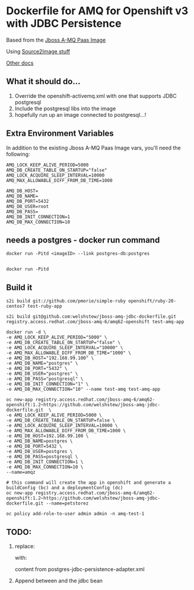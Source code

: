 # Dockerfile for AMQ for Openshift v3 with JDBC Persistence

Based from the [Jboss A-MQ Paas Image](https://docs.openshift.com/enterprise/3.1/using_images/xpaas_images/a_mq.html)

Using [Source2Image stuff](https://github.com/openshift/source-to-image)

[Other docs](https://docs.openshift.com/enterprise/3.0/creating_images/s2i.html)

## What it should do...

1.  Override the openshift-activemq.xml with one that supports JDBC postgresql
2.  Include the postgresql libs into the image
3.  hopefully run up an image connected to postgresql...!


## Extra Environment Variables

In addition to the existing Jboss A-MQ Paas Image vars, you'll need the following:

	AMQ_LOCK_KEEP_ALIVE_PERIOD=5000
	AMQ_DB_CREATE_TABLE_ON_STARTUP="false"
	AMQ_LOCK_ACQUIRE_SLEEP_INTERVAL=10000
	AMQ_MAX_ALLOWABLE_DIFF_FROM_DB_TIME=1000

	AMQ_DB_HOST=
	AMQ_DB_NAME=
	AMQ_DB_PORT=5432
	AMQ_DB_USER=root
	AMQ_DB_PASS=
	AMQ_DB_INIT_CONNECTION=1
	AMQ_DB_MAX_CONNECTION=10

## needs a postgres - docker run command

	docker run -Pitd <imageID> --link postgres-db:postgres


	docker run -Pitd 

## Build it

	s2i build git://github.com/pmorie/simple-ruby openshift/ruby-20-centos7 test-ruby-app

	s2i build git@github.com:welshstew/jboss-amq-jdbc-dockerfile.git registry.access.redhat.com/jboss-amq-6/amq62-openshift test-amq-app

	docker run -d \
	-e AMQ_LOCK_KEEP_ALIVE_PERIOD="5000" \
	-e AMQ_DB_CREATE_TABLE_ON_STARTUP="false" \
	-e AMQ_LOCK_ACQUIRE_SLEEP_INTERVAL="10000" \
	-e AMQ_MAX_ALLOWABLE_DIFF_FROM_DB_TIME="1000" \
	-e AMQ_DB_HOST="192.168.99.100" \
	-e AMQ_DB_NAME="postgres" \
	-e AMQ_DB_PORT="5432" \
	-e AMQ_DB_USER="postgres" \
	-e AMQ_DB_PASS="postgresql" \
	-e AMQ_DB_INIT_CONNECTION="1" \
	-e AMQ_DB_MAX_CONNECTION="10" --name test-amq test-amq-app

	oc new-app registry.access.redhat.com/jboss-amq-6/amq62-openshift:1.2~https://github.com/welshstew/jboss-amq-jdbc-dockerfile.git  \
	-e AMQ_LOCK_KEEP_ALIVE_PERIOD=5000 \
	-e AMQ_DB_CREATE_TABLE_ON_STARTUP=false \
	-e AMQ_LOCK_ACQUIRE_SLEEP_INTERVAL=10000 \
	-e AMQ_MAX_ALLOWABLE_DIFF_FROM_DB_TIME=1000 \
	-e AMQ_DB_HOST=192.168.99.100 \
	-e AMQ_DB_NAME=postgres \
	-e AMQ_DB_PORT=5432 \
	-e AMQ_DB_USER=postgres \
	-e AMQ_DB_PASS=postgresql \
	-e AMQ_DB_INIT_CONNECTION=1 \
	-e AMQ_DB_MAX_CONNECTION=10 \
	--name=amqz

	# this command will create the app in openshift and generate a buildConfig (bc) and a deploymentConfig (dc)
	oc new-app registry.access.redhat.com/jboss-amq-6/amq62-openshift:1.2~https://github.com/welshstew/jboss-amq-jdbc-dockerfile.git --name=petstorez

	oc policy add-role-to-user admin admin -n amq-test-1

## TODO:

1.  replace:

	<persistenceAdapter>
        <kahaDB directory="${activemq.data}/kahadb" />
    </persistenceAdapter>	

    with:

	content from postgres-jdbc-persistence-adapter.xml

2.  Append between </broker> and </beans> the jdbc bean	
